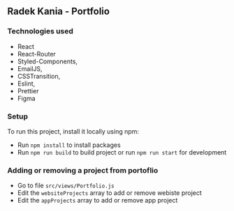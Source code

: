 ## Radek Kania - Portfolio

### Technologies used

- React 
- React-Router 
- Styled-Components,
- EmailJS,
- CSSTransition,
- Eslint,
- Prettier
- Figma

### Setup

To run this project, install it locally using npm:

- Run ```npm install``` to install packages
- Run ```npm run build``` to build project or run ```npm run start``` for development

### Adding or removing a project from portoflio

- Go to file ```src/views/Portfolio.js```
- Edit the ```websiteProjects``` array to add or remove webiste project
- Edit the ```appProjects``` array to add or remove app project


